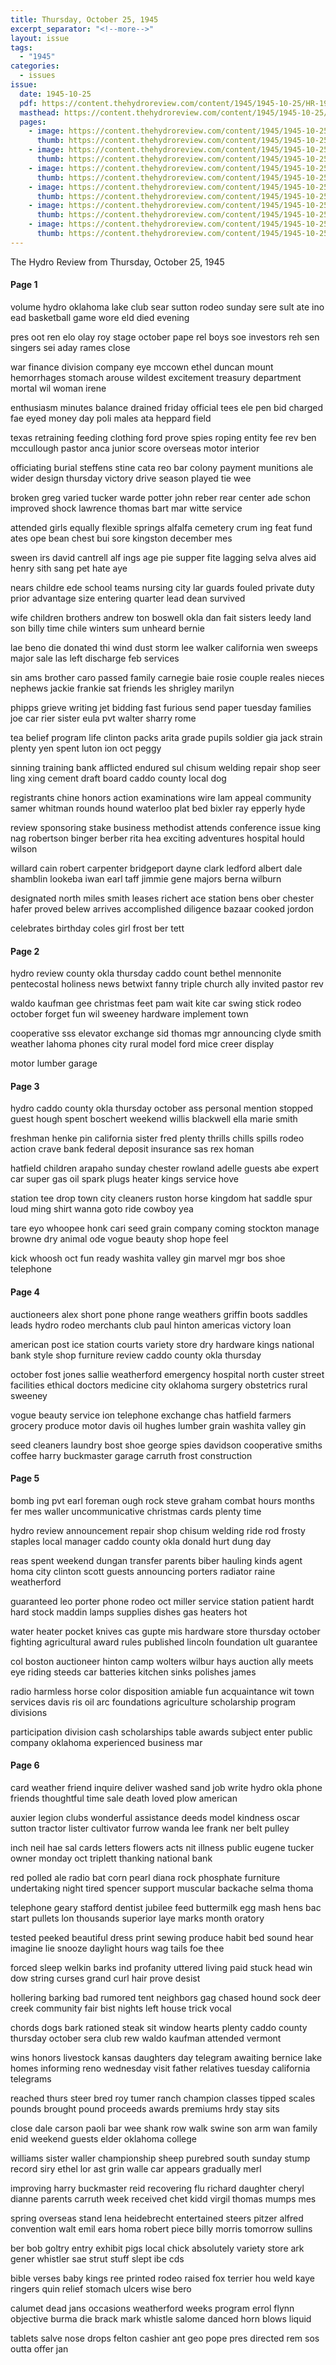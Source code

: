 ```yaml
---
title: Thursday, October 25, 1945
excerpt_separator: "<!--more-->"
layout: issue
tags:
  - "1945"
categories:
  - issues
issue:
  date: 1945-10-25
  pdf: https://content.thehydroreview.com/content/1945/1945-10-25/HR-1945-10-25.pdf
  masthead: https://content.thehydroreview.com/content/1945/1945-10-25/masthead/HR-1945-10-25.jpg
  pages:
    - image: https://content.thehydroreview.com/content/1945/1945-10-25/medium/HR-1945-10-25-01.jpg
      thumb: https://content.thehydroreview.com/content/1945/1945-10-25/thumbnails/HR-1945-10-25-01.jpg
    - image: https://content.thehydroreview.com/content/1945/1945-10-25/medium/HR-1945-10-25-02.jpg
      thumb: https://content.thehydroreview.com/content/1945/1945-10-25/thumbnails/HR-1945-10-25-02.jpg
    - image: https://content.thehydroreview.com/content/1945/1945-10-25/medium/HR-1945-10-25-03.jpg
      thumb: https://content.thehydroreview.com/content/1945/1945-10-25/thumbnails/HR-1945-10-25-03.jpg
    - image: https://content.thehydroreview.com/content/1945/1945-10-25/medium/HR-1945-10-25-04.jpg
      thumb: https://content.thehydroreview.com/content/1945/1945-10-25/thumbnails/HR-1945-10-25-04.jpg
    - image: https://content.thehydroreview.com/content/1945/1945-10-25/medium/HR-1945-10-25-05.jpg
      thumb: https://content.thehydroreview.com/content/1945/1945-10-25/thumbnails/HR-1945-10-25-05.jpg
    - image: https://content.thehydroreview.com/content/1945/1945-10-25/medium/HR-1945-10-25-06.jpg
      thumb: https://content.thehydroreview.com/content/1945/1945-10-25/thumbnails/HR-1945-10-25-06.jpg
---
```


The Hydro Review from Thursday, October 25, 1945

<!--more-->

<h4>Page 1</h4>
<p>volume hydro oklahoma lake club sear sutton rodeo sunday sere sult ate ino ead basketball game wore eld died evening</p>
<p>pres oot ren elo olay roy stage october pape rel boys soe investors reh sen singers sei aday rames close</p>
<p>war finance division company eye mccown ethel duncan mount hemorrhages stomach arouse wildest excitement treasury department mortal wil woman irene</p>
<p>enthusiasm minutes balance drained friday official tees ele pen bid charged fae eyed money day poli males ata heppard field</p>
<p>texas retraining feeding clothing ford prove spies roping entity fee rev ben mccullough pastor anca junior score overseas motor interior</p>
<p>officiating burial steffens stine cata reo bar colony payment munitions ale wider design thursday victory drive season played tie wee</p>
<p>broken greg varied tucker warde potter john reber rear center ade schon improved shock lawrence thomas bart mar witte service</p>
<p>attended girls equally flexible springs alfalfa cemetery crum ing feat fund ates ope bean chest bui sore kingston december mes</p>
<p>sween irs david cantrell alf ings age pie supper fite lagging selva alves aid henry sith sang pet hate aye</p>
<p>nears childre ede school teams nursing city lar guards fouled private duty prior advantage size entering quarter lead dean survived</p>
<p>wife children brothers andrew ton boswell okla dan fait sisters leedy land son billy time chile winters sum unheard bernie</p>
<p>lae beno die donated thi wind dust storm lee walker california wen sweeps major sale las left discharge feb services</p>
<p>sin ams brother caro passed family carnegie baie rosie couple reales nieces nephews jackie frankie sat friends les shrigley marilyn</p>
<p>phipps grieve writing jet bidding fast furious send paper tuesday families joe car rier sister eula pvt walter sharry rome</p>
<p>tea belief program life clinton packs arita grade pupils soldier gia jack strain plenty yen spent luton ion oct peggy</p>
<p>sinning training bank afflicted endured sul chisum welding repair shop seer ling xing cement draft board caddo county local dog</p>
<p>registrants chine honors action examinations wire lam appeal community samer whitman rounds hound waterloo plat bed bixler ray epperly hyde</p>
<p>review sponsoring stake business methodist attends conference issue king nag robertson binger berber rita hea exciting adventures hospital hould wilson</p>
<p>willard cain robert carpenter bridgeport dayne clark ledford albert dale shamblin lookeba iwan earl taff jimmie gene majors berna wilburn</p>
<p>designated north miles smith leases richert ace station bens ober chester hafer proved belew arrives accomplished diligence bazaar cooked jordon</p>
<p>celebrates birthday coles girl frost ber tett</p>
<h4>Page 2</h4>
<p>hydro review county okla thursday caddo count bethel mennonite pentecostal holiness news betwixt fanny triple church ally invited pastor rev</p>
<p>waldo kaufman gee christmas feet pam wait kite car swing stick rodeo october forget fun wil sweeney hardware implement town</p>
<p>cooperative sss elevator exchange sid thomas mgr announcing clyde smith weather lahoma phones city rural model ford mice creer display</p>
<p>motor lumber garage</p>
<h4>Page 3</h4>
<p>hydro caddo county okla thursday october ass personal mention stopped guest hough spent boschert weekend willis blackwell ella marie smith</p>
<p>freshman henke pin california sister fred plenty thrills chills spills rodeo action crave bank federal deposit insurance sas rex homan</p>
<p>hatfield children arapaho sunday chester rowland adelle guests abe expert car super gas oil spark plugs heater kings service hove</p>
<p>station tee drop town city cleaners ruston horse kingdom hat saddle spur loud ming shirt wanna goto ride cowboy yea</p>
<p>tare eyo whoopee honk cari seed grain company coming stockton manage browne dry animal ode vogue beauty shop hope feel</p>
<p>kick whoosh oct fun ready washita valley gin marvel mgr bos shoe telephone</p>
<h4>Page 4</h4>
<p>auctioneers alex short pone phone range weathers griffin boots saddles leads hydro rodeo merchants club paul hinton americas victory loan</p>
<p>american post ice station courts variety store dry hardware kings national bank style shop furniture review caddo county okla thursday</p>
<p>october fost jones sallie weatherford emergency hospital north custer street facilities ethical doctors medicine city oklahoma surgery obstetrics rural sweeney</p>
<p>vogue beauty service ion telephone exchange chas hatfield farmers grocery produce motor davis oil hughes lumber grain washita valley gin</p>
<p>seed cleaners laundry bost shoe george spies davidson cooperative smiths coffee harry buckmaster garage carruth frost construction</p>
<h4>Page 5</h4>
<p>bomb ing pvt earl foreman ough rock steve graham combat hours months fer mes waller uncommunicative christmas cards plenty time</p>
<p>hydro review announcement repair shop chisum welding ride rod frosty staples local manager caddo county okla donald hurt dung day</p>
<p>reas spent weekend dungan transfer parents biber hauling kinds agent homa city clinton scott guests announcing porters radiator raine weatherford</p>
<p>guaranteed leo porter phone rodeo oct miller service station patient hardt hard stock maddin lamps supplies dishes gas heaters hot</p>
<p>water heater pocket knives cas gupte mis hardware store thursday october fighting agricultural award rules published lincoln foundation ult guarantee</p>
<p>col boston auctioneer hinton camp wolters wilbur hays auction ally meets eye riding steeds car batteries kitchen sinks polishes james</p>
<p>radio harmless horse color disposition amiable fun acquaintance wit town services davis ris oil arc foundations agriculture scholarship program divisions</p>
<p>participation division cash scholarships table awards subject enter public company oklahoma experienced business mar</p>
<h4>Page 6</h4>
<p>card weather friend inquire deliver washed sand job write hydro okla phone friends thoughtful time sale death loved plow american</p>
<p>auxier legion clubs wonderful assistance deeds model kindness oscar sutton tractor lister cultivator furrow wanda lee frank ner belt pulley</p>
<p>inch neil hae sal cards letters flowers acts nit illness public eugene tucker owner monday oct triplett thanking national bank</p>
<p>red polled ale radio bat corn pearl diana rock phosphate furniture undertaking night tired spencer support muscular backache selma thoma</p>
<p>telephone geary stafford dentist jubilee feed buttermilk egg mash hens bac start pullets lon thousands superior laye marks month oratory</p>
<p>tested peeked beautiful dress print sewing produce habit bed sound hear imagine lie snooze daylight hours wag tails foe thee</p>
<p>forced sleep welkin barks ind profanity uttered living paid stuck head win dow string curses grand curl hair prove desist</p>
<p>hollering barking bad rumored tent neighbors gag chased hound sock deer creek community fair bist nights left house trick vocal</p>
<p>chords dogs bark rationed steak sit window hearts plenty caddo county thursday october sera club rew waldo kaufman attended vermont</p>
<p>wins honors livestock kansas daughters day telegram awaiting bernice lake homes informing reno wednesday visit father relatives tuesday california telegrams</p>
<p>reached thurs steer bred roy tumer ranch champion classes tipped scales pounds brought pound proceeds awards premiums hrdy stay sits</p>
<p>close dale carson paoli bar wee shank row walk swine son arm wan family enid weekend guests elder oklahoma college</p>
<p>williams sister waller championship sheep purebred south sunday stump record siry ethel lor ast grin walle car appears gradually merl</p>
<p>improving harry buckmaster reid recovering flu richard daughter cheryl dianne parents carruth week received chet kidd virgil thomas mumps mes</p>
<p>spring overseas stand lena heidebrecht entertained steers pitzer alfred convention walt emil ears homa robert piece billy morris tomorrow sullins</p>
<p>ber bob goltry entry exhibit pigs local chick absolutely variety store ark gener whistler sae strut stuff slept ibe cds</p>
<p>bible verses baby kings ree printed rodeo raised fox terrier hou weld kaye ringers quin relief stomach ulcers wise bero</p>
<p>calumet dead jans occasions weatherford weeks program errol flynn objective burma die brack mark whistle salome danced horn blows liquid</p>
<p>tablets salve nose drops felton cashier ant geo pope pres directed rem sos outta offer jan</p>

